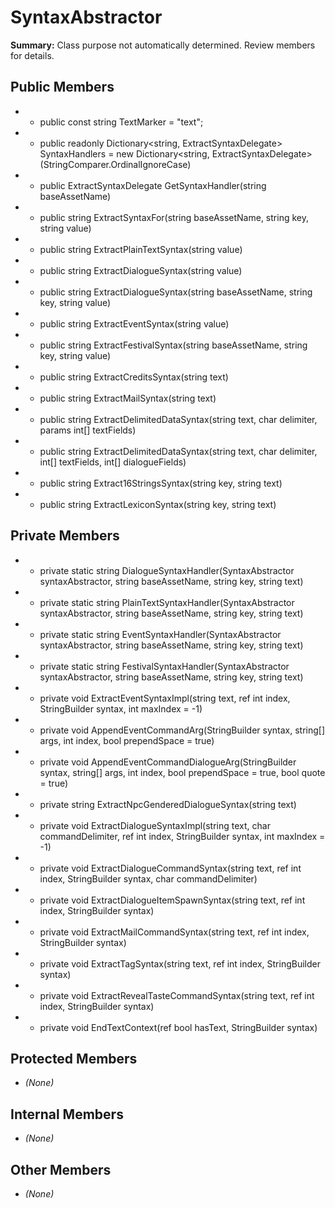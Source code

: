 # SyntaxAbstractor

**Summary:** Class purpose not automatically determined. Review members for details.

## Public Members
- - public const string TextMarker = "text";
- - public readonly Dictionary<string, ExtractSyntaxDelegate> SyntaxHandlers = new Dictionary<string, ExtractSyntaxDelegate>(StringComparer.OrdinalIgnoreCase)
- - public ExtractSyntaxDelegate GetSyntaxHandler(string baseAssetName)
- - public string ExtractSyntaxFor(string baseAssetName, string key, string value)
- - public string ExtractPlainTextSyntax(string value)
- - public string ExtractDialogueSyntax(string value)
- - public string ExtractDialogueSyntax(string baseAssetName, string key, string value)
- - public string ExtractEventSyntax(string value)
- - public string ExtractFestivalSyntax(string baseAssetName, string key, string value)
- - public string ExtractCreditsSyntax(string text)
- - public string ExtractMailSyntax(string text)
- - public string ExtractDelimitedDataSyntax(string text, char delimiter, params int[] textFields)
- - public string ExtractDelimitedDataSyntax(string text, char delimiter, int[] textFields, int[] dialogueFields)
- - public string Extract16StringsSyntax(string key, string text)
- - public string ExtractLexiconSyntax(string key, string text)

## Private Members
- - private static string DialogueSyntaxHandler(SyntaxAbstractor syntaxAbstractor, string baseAssetName, string key, string text)
- - private static string PlainTextSyntaxHandler(SyntaxAbstractor syntaxAbstractor, string baseAssetName, string key, string text)
- - private static string EventSyntaxHandler(SyntaxAbstractor syntaxAbstractor, string baseAssetName, string key, string text)
- - private static string FestivalSyntaxHandler(SyntaxAbstractor syntaxAbstractor, string baseAssetName, string key, string text)
- - private void ExtractEventSyntaxImpl(string text, ref int index, StringBuilder syntax, int maxIndex = -1)
- - private void AppendEventCommandArg(StringBuilder syntax, string[] args, int index, bool prependSpace = true)
- - private void AppendEventCommandDialogueArg(StringBuilder syntax, string[] args, int index, bool prependSpace = true, bool quote = true)
- - private string ExtractNpcGenderedDialogueSyntax(string text)
- - private void ExtractDialogueSyntaxImpl(string text, char commandDelimiter, ref int index, StringBuilder syntax, int maxIndex = -1)
- - private void ExtractDialogueCommandSyntax(string text, ref int index, StringBuilder syntax, char commandDelimiter)
- - private void ExtractDialogueItemSpawnSyntax(string text, ref int index, StringBuilder syntax)
- - private void ExtractMailCommandSyntax(string text, ref int index, StringBuilder syntax)
- - private void ExtractTagSyntax(string text, ref int index, StringBuilder syntax)
- - private void ExtractRevealTasteCommandSyntax(string text, ref int index, StringBuilder syntax)
- - private void EndTextContext(ref bool hasText, StringBuilder syntax)

## Protected Members
- *(None)*

## Internal Members
- *(None)*

## Other Members
- *(None)*
